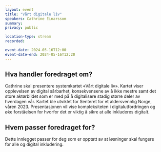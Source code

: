```yaml
---
layout: event
title: "Vårt digitale liv"
speakers: Cathrine Einarsson
summary: 
privacy: public

location-type: stream
recorded: 

event-date: 2024-05-16T12:00
event-date-end: 2024-05-16T12:20
---
```

## Hva handler foredraget om?
Cathrine skal presentere systemkartet «Vårt digitale liv». Kartet viser opplevelsen av digital sårbarhet, konsekvensene av å ikke mestre samt det store aktørbildet som er med på å digitalisere stadig større deler av hverdagen vår. Kartet ble utviklet for Senteret for et aldersvennlig Norge, våren 2023. Presentasjonen vil vise kompleksiteten i digitalutfordringen og øke forståelsen for hvorfor det er viktig å sikre at alle inkluderes digitalt.
## Hvem passer foredraget for?
Dette innlegget passer for deg som er opptatt av at løsninger skal fungere for alle og digital inkludering.
